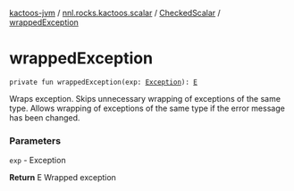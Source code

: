 [kactoos-jvm](../../index.md) / [nnl.rocks.kactoos.scalar](../index.md) / [CheckedScalar](index.md) / [wrappedException](./wrapped-exception.md)

# wrappedException

`private fun wrappedException(exp: `[`Exception`](https://kotlinlang.org/api/latest/jvm/stdlib/kotlin/-exception/index.html)`): `[`E`](index.md#E)

Wraps exception.
Skips unnecessary wrapping of exceptions of the same type.
Allows wrapping of exceptions of the same type if the error message
has been changed.

### Parameters

`exp` - Exception

**Return**
E Wrapped exception

